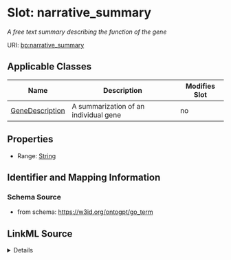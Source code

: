 

# Slot: narrative_summary


_A free text summary describing the function of the gene_



URI: [bp:narrative_summary](http://w3id.org/ontogpt/biological-process-templatenarrative_summary)



<!-- no inheritance hierarchy -->





## Applicable Classes

| Name | Description | Modifies Slot |
| --- | --- | --- |
| [GeneDescription](GeneDescription.md) | A summarization of an individual gene |  no  |







## Properties

* Range: [String](String.md)





## Identifier and Mapping Information







### Schema Source


* from schema: https://w3id.org/ontogpt/go_term




## LinkML Source

<details>
```yaml
name: narrative_summary
description: A free text summary describing the function of the gene
from_schema: https://w3id.org/ontogpt/go_term
rank: 1000
alias: narrative_summary
owner: GeneDescription
domain_of:
- GeneDescription
range: string

```
</details>